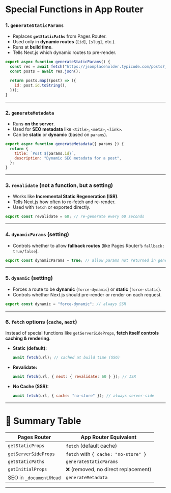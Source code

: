 
# Special Functions in **App Router**

### 1. `generateStaticParams`

* Replaces **`getStaticPaths`** from Pages Router.
* Used only in **dynamic routes** (`[id]`, `[slug]`, etc.).
* Runs at **build time**.
* Tells Next.js which dynamic routes to pre-render.

```js
export async function generateStaticParams() {
  const res = await fetch("https://jsonplaceholder.typicode.com/posts?_limit=3");
  const posts = await res.json();

  return posts.map((post) => ({
    id: post.id.toString(),
  }));
}
```

---

### 2. `generateMetadata`

* Runs **on the server**.
* Used for **SEO metadata** like `<title>`, `<meta>`, `<link>`.
* Can be **static** or **dynamic** (based on `params`).

```js
export async function generateMetadata({ params }) {
  return {
    title: `Post ${params.id}`,
    description: "Dynamic SEO metadata for a post",
  };
}
```

---

### 3. `revalidate` (not a function, but a setting)

* Works like **Incremental Static Regeneration (ISR)**.
* Tells Next.js how often to re-fetch and re-render.
* Used with `fetch` or exported directly.

```js
export const revalidate = 60; // re-generate every 60 seconds
```

---

### 4. `dynamicParams` (setting)

* Controls whether to allow **fallback routes** (like Pages Router’s `fallback: true/false`).

```js
export const dynamicParams = true; // allow params not returned in generateStaticParams
```

---

### 5. `dynamic` (setting)

* Forces a route to be **dynamic** (`force-dynamic`) or **static** (`force-static`).
* Controls whether Next.js should pre-render or render on each request.

```js
export const dynamic = "force-dynamic"; // always SSR
```

---

### 6. `fetch` options (`cache`, `next`)

Instead of special functions like `getServerSideProps`, **fetch itself controls caching & rendering**.

* **Static (default):**

  ```js
  await fetch(url); // cached at build time (SSG)
  ```
* **Revalidate:**

  ```js
  await fetch(url, { next: { revalidate: 60 } }); // ISR
  ```
* **No Cache (SSR):**

  ```js
  await fetch(url, { cache: "no-store" }); // always server-side
  ```

---

# 🎯 Summary Table

| Pages Router              | App Router Equivalent                |
| ------------------------- | ------------------------------------ |
| `getStaticProps`          | `fetch` (default cache)              |
| `getServerSideProps`      | `fetch` with `{ cache: "no-store" }` |
| `getStaticPaths`          | `generateStaticParams`               |
| `getInitialProps`         | ❌ (removed, no direct replacement)   |
| SEO in `_document`/`Head` | `generateMetadata`                   |

---

